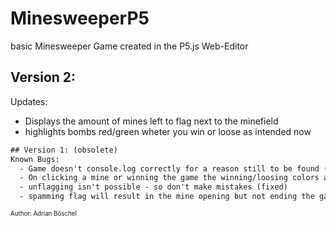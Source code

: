 # MinesweeperP5
basic Minesweeper Game created in the P5.js Web-Editor

## Version 2:
Updates:
  - Displays the amount of mines left to flag next to the minefield
  - highlights bombs red/green wheter you win or loose as intended now

```diff
## Version 1: (obsolete)
Known Bugs:
  - Game doesn't console.log correctly for a reason still to be found (fixed)
  - On clicking a mine or winning the game the winning/loosing colors aren't displayed correctly, it resets instantly instead (fixed)
  - unflagging isn't possible - so don't make mistakes (fixed)
  - spamming flag will result in the mine opening but not ending the game (fixed)
```

<sup><sub>Author: Adrian Böschel</sup></sub>
